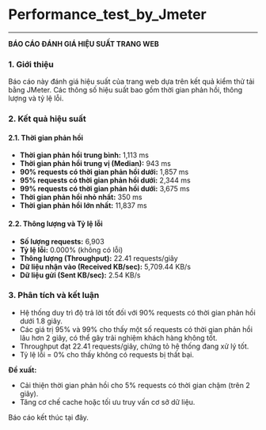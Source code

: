 # Performance_test_by_Jmeter
---
**BÁO CÁO ĐÁNH GIÁ HIỆU SUẤT TRANG WEB**

### 1. Giới thiệu
Báo cáo này đánh giá hiệu suất của trang web dựa trên kết quả kiểm thử tải bằng JMeter. Các thông số hiệu suất bao gồm thời gian phản hồi, thông lượng và tỷ lệ lỗi.

### 2. Kết quả hiệu suất
#### 2.1. Thời gian phản hồi
- **Thời gian phản hồi trung bình:** 1,113 ms
- **Thời gian phản hồi trung vị (Median):** 943 ms
- **90% requests có thời gian phản hồi dưới:** 1,857 ms
- **95% requests có thời gian phản hồi dưới:** 2,344 ms
- **99% requests có thời gian phản hồi dưới:** 3,675 ms
- **Thời gian phản hồi nhỏ nhất:** 350 ms
- **Thời gian phản hồi lớn nhất:** 11,837 ms

#### 2.2. Thông lượng và Tỷ lệ lỗi
- **Số lượng requests:** 6,903
- **Tỷ lệ lỗi:** 0.000% (không có lỗi)
- **Thông lượng (Throughput):** 22.41 requests/giây
- **Dữ liệu nhận vào (Received KB/sec):** 5,709.44 KB/s
- **Dữ liệu gửi (Sent KB/sec):** 2.54 KB/s

### 3. Phân tích và kết luận
- Hệ thống duy trì độ trả lời tốt đối với 90% requests có thời gian phản hồi dưới 1.8 giây.
- Các giá trị 95% và 99% cho thấy một số requests có thời gian phản hồi lâu hơn 2 giây, có thể gây trải nghiệm khách hàng không tốt.
- Throughput đạt 22.41 requests/giây, chứng tỏ hệ thống đang xử lý tốt.
- Tỷ lệ lỗi = 0% cho thấy không có requests bị thất bại.

**Đề xuất:**
- Cải thiện thời gian phản hồi cho 5% requests có thời gian chậm (trên 2 giây).
- Tăng cơ chế cache hoặc tối ưu truy vấn cơ sở dữ liệu.

Báo cáo kết thúc tại đây.

